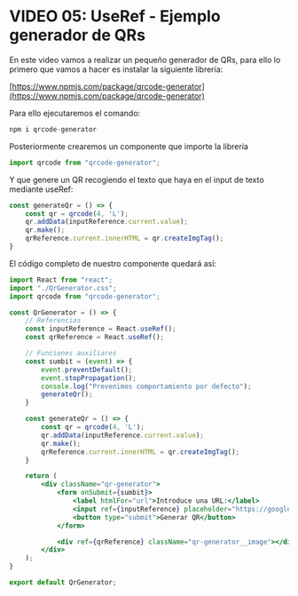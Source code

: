 # VIDEO 05: UseRef - Ejemplo generador de QRs

En este video vamos a realizar un pequeño generador de QRs, para ello lo primero que vamos a hacer es instalar la siguiente librería:

[https://www.npmjs.com/package/qrcode-generator](https://www.npmjs.com/package/qrcode-generator) 

Para ello ejecutaremos el comando:

```jsx
npm i qrcode-generator
```

Posteriormente crearemos un componente que importe la librería 

```jsx
import qrcode from "qrcode-generator";
```

Y que genere un QR recogiendo el texto que haya en el input de texto mediante useRef:

```jsx
const generateQr = () => {
    const qr = qrcode(4, 'L');
    qr.addData(inputReference.current.value);
    qr.make();
    qrReference.current.innerHTML = qr.createImgTag();
}
```

El código completo de nuestro componente quedará así:

```jsx
import React from "react";
import "./QrGenerator.css";
import qrcode from "qrcode-generator";

const QrGenerator = () => {
    // Referencias
    const inputReference = React.useRef();
    const qrReference = React.useRef();

    // Funciones auxiliares
    const sumbit = (event) => {
        event.preventDefault();
        event.stopPropagation();
        console.log("Prevenimos comportamiento por defecto");
        generateQr();
    }

    const generateQr = () => {
        const qr = qrcode(4, 'L');
        qr.addData(inputReference.current.value);
        qr.make();
        qrReference.current.innerHTML = qr.createImgTag();
    }

    return (
        <div className="qr-generator">
            <form onSubmit={sumbit}>
                <label htmlFor="url">Introduce una URL:</label>
                <input ref={inputReference} placeholder="https://google.es" name="url" id="url" type="text"/>
                <button type="submit">Generar QR</button>
            </form>

            <div ref={qrReference} className="qr-generator__image"></div>
        </div>
    );
}

export default QrGenerator;
```

